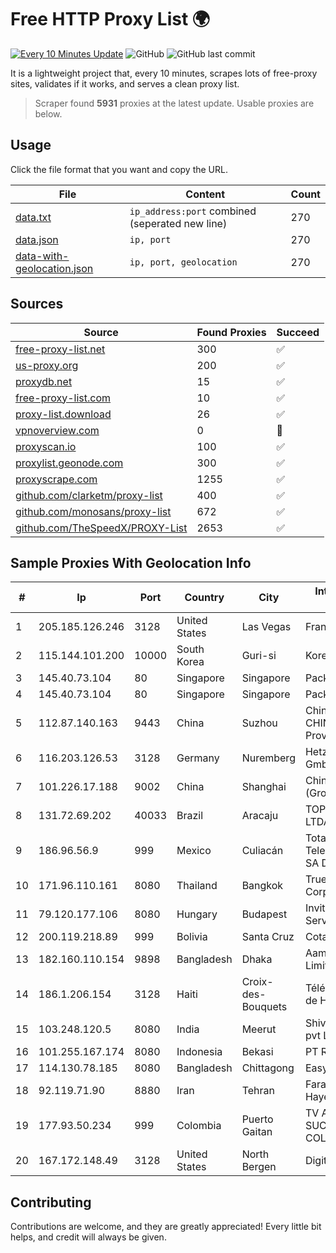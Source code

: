 
# Free HTTP Proxy List 🌍

[![Every 10 Minutes Update](https://github.com/mertguvencli/http-proxy-list/actions/workflows/main.yml/badge.svg?branch=main)](https://github.com/mertguvencli/http-proxy-list/actions/workflows/main.yml)
![GitHub](https://img.shields.io/github/license/mertguvencli/http-proxy-list)
![GitHub last commit](https://img.shields.io/github/last-commit/mertguvencli/http-proxy-list)

It is a lightweight project that, every 10 minutes, scrapes lots of free-proxy sites, validates if it works, and serves a clean proxy list.


> Scraper found **5931** proxies at the latest update. Usable proxies are below.

## Usage

Click the file format that you want and copy the URL.


|File|Content|Count|
|----|-------|-----|
|[data.txt](https://raw.githubusercontent.com/mertguvencli/http-proxy-list/main/proxy-list/data.txt)|`ip_address:port` combined (seperated new line)|270|
|[data.json](https://raw.githubusercontent.com/mertguvencli/http-proxy-list/main/proxy-list/data.json)|`ip, port`|270|
|[data-with-geolocation.json](https://raw.githubusercontent.com/mertguvencli/http-proxy-list/main/proxy-list/data-with-geolocation.json)|`ip, port, geolocation`|270|

## Sources

|Source|Found Proxies|Succeed|
|------|-------------|-------|
|[free-proxy-list.net](https://free-proxy-list.net)|300|✅|
|[us-proxy.org](https://www.us-proxy.org)|200|✅|
|[proxydb.net](http://proxydb.net)|15|✅|
|[free-proxy-list.com](https://free-proxy-list.com/?page=&port=&type%5B%5D=http&type%5B%5D=https&up_time=0&search=Search)|10|✅|
|[proxy-list.download](https://www.proxy-list.download/HTTP)|26|✅|
|[vpnoverview.com](https://vpnoverview.com/privacy/anonymous-browsing/free-proxy-servers)|0|🚫|
|[proxyscan.io](https://www.proxyscan.io)|100|✅|
|[proxylist.geonode.com](https://proxylist.geonode.com/api/proxy-list?limit=300&page=1&sort_by=lastChecked&sort_type=desc&protocols=http,https)|300|✅|
|[proxyscrape.com](https://api.proxyscrape.com/v2/?request=displayproxies&protocol=http&timeout=10000&country=all&ssl=all&anonymity=all)|1255|✅|
|[github.com/clarketm/proxy-list](https://raw.githubusercontent.com/clarketm/proxy-list/master/proxy-list-raw.txt)|400|✅|
|[github.com/monosans/proxy-list](https://raw.githubusercontent.com/monosans/proxy-list/main/proxies/http.txt)|672|✅|
|[github.com/TheSpeedX/PROXY-List](https://raw.githubusercontent.com/TheSpeedX/PROXY-List/master/http.txt)|2653|✅|


## Sample Proxies With Geolocation Info

|#|Ip|Port|Country|City|Internet Service Provider|
|-|--|----|-------|----|-------------------------|
|1|205.185.126.246|3128|United States|Las Vegas|FranTech Solutions|
|2|115.144.101.200|10000|South Korea|Guri-si|Korea Telecom|
|3|145.40.73.104|80|Singapore|Singapore|Packet Host, Inc.|
|4|145.40.73.104|80|Singapore|Singapore|Packet Host, Inc.|
|5|112.87.140.163|9443|China|Suzhou|China Unicom CHINA169 Jiangsu Province Network|
|6|116.203.126.53|3128|Germany|Nuremberg|Hetzner Online GmbH|
|7|101.226.17.188|9002|China|Shanghai|China Telecom (Group)|
|8|131.72.69.202|40033|Brazil|Aracaju|TOP NET SERVIÇOS LTDA|
|9|186.96.56.9|999|Mexico|Culiacán|Total Play Telecomunicaciones SA De CV|
|10|171.96.110.161|8080|Thailand|Bangkok|True Internet Corporation CO. Ltd.|
|11|79.120.177.106|8080|Hungary|Budapest|Invitech ICT Services Kft.|
|12|200.119.218.89|999|Bolivia|Santa Cruz|Cotas Ltda.|
|13|182.160.110.154|9898|Bangladesh|Dhaka|Aamra Networks Limited|
|14|186.1.206.154|3128|Haiti|Croix-des-Bouquets|Télécommunications de Haití (Teleco)|
|15|103.248.120.5|8080|India|Meerut|Shivansh Infotech pvt Ltd|
|16|101.255.167.174|8080|Indonesia|Bekasi|PT Remala Abadi|
|17|114.130.78.185|8080|Bangladesh|Chittagong|EasyNet|
|18|92.119.71.90|8880|Iran|Tehran|Farabord Dadeh Haye Iranian Co.|
|19|177.93.50.234|999|Colombia|Puerto Gaitan|TV AZTECA SUCURSAL COLOMBIA|
|20|167.172.148.49|3128|United States|North Bergen|DigitalOcean, LLC|



## Contributing

Contributions are welcome, and they are greatly appreciated! Every
little bit helps, and credit will always be given.

